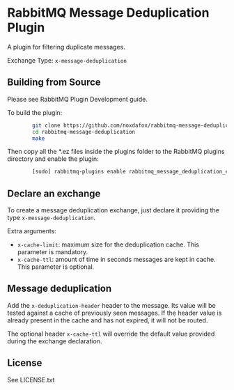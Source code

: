 RabbitMQ Message Deduplication Plugin
=====================================

A plugin for filtering duplicate messages.

Exchange Type: `x-message-deduplication`

Building from Source
--------------------

Please see RabbitMQ Plugin Development guide.

To build the plugin:

```bash
        git clone https://github.com/noxdafox/rabbitmq-message-deduplication.git
        cd rabbitmq-message-deduplication
        make
```

Then copy all the *.ez files inside the plugins folder to the RabbitMQ plugins directory and enable the plugin:

```bash
        [sudo] rabbitmq-plugins enable rabbitmq_message_deduplication_exchange
```

Declare an exchange
-------------------

To create a message deduplication exchange, just declare it providing the type `x-message-deduplication`.

Extra arguments:

  * `x-cache-limit`: maximum size for the deduplication cache.
    This parameter is mandatory.
  * `x-cache-ttl`: amount of time in seconds messages are kept in cache.
    This parameter is optional.

Message deduplication
---------------------

Add the `x-deduplication-header` header to the message. Its value will be tested against a cache of previously seen messages. If the header value is already present in the cache and has not expired, it will not be routed.

The optional header `x-cache-ttl` will override the default value provided during the exchange declaration.

License
-------

See LICENSE.txt
